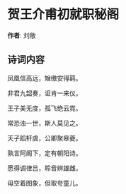 # 贺王介甫初就职秘阁

**作者**: 刘敞

## 诗词内容

凤凰信高远，矰缴安得羁。

非君九韶奏，讵肯一来仪。

王子美无度，孤飞绝云霓。

常恐浊一世，斯人莫见之。

天子蹈轩虞，公卿聚皋夔。

孰言阿阁下，定有朝阳诗。

愿得调律吕，聆音辨雄雌。

毋空着图象，但取夸童儿。

